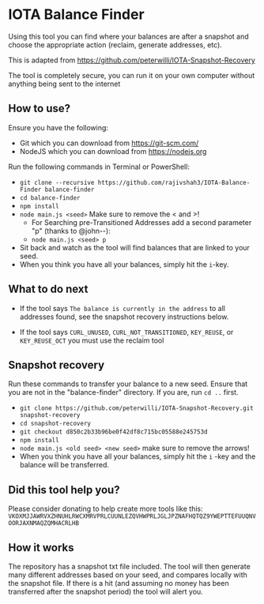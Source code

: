 # IOTA Balance Finder

Using this tool you can find where your balances are after a snapshot and choose the appropriate action (reclaim, generate addresses, etc).

This is adapted from https://github.com/peterwilli/IOTA-Snapshot-Recovery

The tool is completely secure, you can run it on your own computer without anything being sent to the internet

## How to use?
Ensure you have the following:
- Git which you can download from https://git-scm.com/
- NodeJS which you can download from https://nodejs.org

Run the following commands in Terminal or PowerShell:
- `git clone --recursive https://github.com/rajivshah3/IOTA-Balance-Finder balance-finder`
- `cd balance-finder`
- `npm install`
- `node main.js <seed>` Make sure to remove the < and >!
  - For Searching pre-Transitioned Addresses add a second parameter "p" (thanks to @john--):
  - `node main.js <seed> p`
- Sit back and watch as the tool will find balances that are linked to your seed.
- When you think you have all your balances, simply hit the `i`-key.


## What to do next
- If the tool says `The balance is currently in the address` to all addresses found, see the snapshot recovery instructions below.

- If the tool says `CURL_UNUSED`, `CURL_NOT_TRANSITIONED`, `KEY_REUSE`, or `KEY_REUSE_OCT` you must use the reclaim tool

## Snapshot recovery
Run these commands to transfer your balance to a new seed. Ensure that you are not in the "balance-finder" directory. If you are, run `cd ..` first.
- `git clone https://github.com/peterwilli/IOTA-Snapshot-Recovery.git snapshot-recovery`
- `cd snapshot-recovery`
- `git checkout d850c2b33b96be0f42df8c715bc05588e245753d`
- `npm install`
- `node main.js <old seed> <new seed>` make sure to remove the arrows!
- When you think you have all your balances, simply hit the `i` -key and the balance will be transferred.

## Did this tool help you?
Please consider donating to help create more tools like this:
`VKOXMJJAWRVXZHNUHLRWCXMRVPRLCUUNLEZQVHWPRLJGLJPZNAFHQTQZ9YWEPTTEFUUQNVOORJAXNMAQZQMHACRLHB`

## How it works

The repository has a snapshot txt file included. The tool will then generate many different addresses based on your seed, and compares locally with the snapshot file. If there is a hit (and assuming no money has been transferred after the snapshot period) the tool will alert you.
